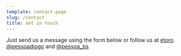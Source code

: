 ```yaml
---
template: contact-page
slug: /contact
title: Get in touch
---
```


Just send us a message using the form below or follow us at [etoro](https://www.etoro.com/). [@pessoadiogo](https://www.etoro.com/people/diogopessoa) and [@pessoa_bs](https://www.etoro.com/people/pessoa_bs).